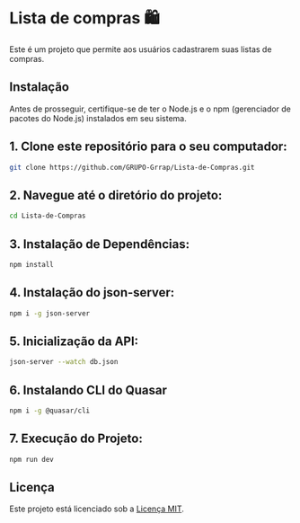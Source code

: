 # Lista de compras 🛍️

Este é um projeto que permite aos usuários cadastrarem suas listas de compras.

## Instalação

Antes de prosseguir, certifique-se de ter o Node.js e o npm (gerenciador de pacotes do Node.js) instalados em seu sistema.

## 1. Clone este repositório para o seu computador:

```bash
git clone https://github.com/GRUPO-Grrap/Lista-de-Compras.git
```

## 2. Navegue até o diretório do projeto:

```bash
cd Lista-de-Compras
```

## 3. Instalação de Dependências:

```bash
npm install
```

## 4. Instalação do json-server:

```bash
npm i -g json-server
```

## 5. Inicialização da API:

```bash
json-server --watch db.json
```

## 6. Instalando CLI do Quasar

```bash
npm i -g @quasar/cli
```

## 7. Execução do Projeto:

```bash
npm run dev
```

## Licença

Este projeto está licenciado sob a [Licença MIT](LICENSE).
